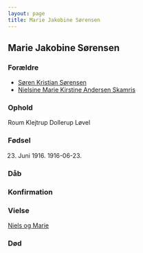 ```yaml
---
layout: page
title: Marie Jakobine Sørensen
---
```


## Marie Jakobine Sørensen

### Forældre

* [Søren Kristian Sørensen](/stamt/søren-kristian-sørensen/)
* [Nielsine Marie Kirstine Andersen Skamris](/stamt/søren-kristian-sørensen/)

### Ophold

Roum
Klejtrup
Dollerup
Løvel

### Fødsel
23. Juni 1916. 1916-06-23.

### Dåb
### Konfirmation

### Vielse

[Niels og Marie](/stamt/niels-marie-quorning/)

### Død


